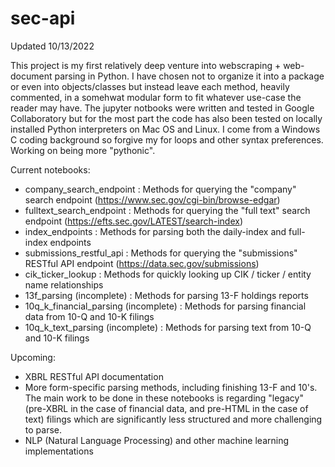 # sec-api
Updated 10/13/2022

This project is my first relatively deep venture into webscraping + web-document parsing in Python. I have chosen not to organize it into a package or even into objects/classes but instead leave each method, heavily commented, in a somehwat modular form to fit whatever use-case the reader may have. The jupyter notbooks were written and tested in Google Collaboratory but for the most part the code has also been tested on locally installed Python interpreters on Mac OS and Linux. I come from a Windows C coding background so forgive my for loops and other syntax preferences. Working on being more "pythonic".

Current notebooks:
  - company_search_endpoint : Methods for querying the "company" search endpoint (https://www.sec.gov/cgi-bin/browse-edgar)
  - fulltext_search_endpoint : Methods for querying the "full text" search endpoint (https://efts.sec.gov/LATEST/search-index)
  - index_endpoints : Methods for parsing both the daily-index and full-index endpoints
  - submissions_restful_api : Methods for querying the "submissions" RESTful API endpoint (https://data.sec.gov/submissions)
  - cik_ticker_lookup : Methods for quickly looking up CIK / ticker / entity name relationships
  - 13f_parsing (incomplete) : Methods for parsing 13-F holdings reports
  - 10q_k_financial_parsing (incomplete) : Methods for parsing financial data from 10-Q and 10-K filings
  - 10q_k_text_parsing (incomplete) : Methods for parsing text from 10-Q and 10-K filings
 
Upcoming:
  - XBRL RESTful API documentation
  - More form-specific parsing methods, including finishing 13-F and 10's. The main work to be done in these notebooks is regarding "legacy" (pre-XBRL in the case of financial data, and pre-HTML in the case of text) filings which are significantly less structured and more challenging to parse. 
  - NLP (Natural Language Processing) and other machine learning implementations
